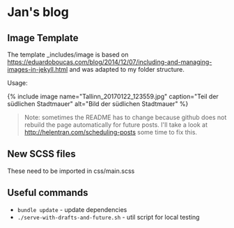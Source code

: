 # Jan's blog

## Image Template

The template _includes/image is based on  https://eduardoboucas.com/blog/2014/12/07/including-and-managing-images-in-jekyll.html 
and was adapted to my folder structure.

Usage:

{% include image name="Tallinn_20170122_123559.jpg" caption="Teil der südlichen Stadtmauer" alt="Bild der südlichen Stadtmauer" %}

> Note: sometimes the README has to change because github does not 
> rebuild the page automatically for future posts. I'll take a look at
> http://helentran.com/scheduling-posts some time to fix this.

## New SCSS files

These need to be imported in css/main.scss

## Useful commands

 * `bundle update` - update dependencies
 * `./serve-with-drafts-and-future.sh` - util script for local testing